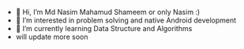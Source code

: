 - 👋 Hi, I’m Md Nasim Mahamud Shameem or only Nasim :)
- 👀 I’m interested in problem solving and native Android development
- 🌱 I’m currently learning Data Structure and Algorithms
- will update more soon
